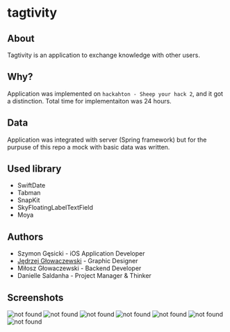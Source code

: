 # tagtivity

## About
Tagtivity is an application to exchange knowledge with other users.


## Why?
Application was implemented on `hackahton - Sheep your hack 2`, and it got a distinction.
Total time for implementaiton was 24 hours.

## Data
Application was integrated with server (Spring framework) but for the purpuse of this repo a mock with basic data was written.

## Used library
- SwiftDate
- Tabman
- SnapKit
- SkyFloatingLabelTextField
- Moya

## Authors
- Szymon Gęsicki - iOS Application Developer
- [Jędrzej Głowaczewski](http://github.com/SpeeritX) - Graphic Designer
- Miłosz Głowaczewski - Backend Developer
- Danielle Saldanha - Project Manager & Thinker


## Screenshots
![not found](view/view1.PNG) 
![not found](view/view2.PNG)
![not found](view/view3.PNG)
![not found](view/view4.PNG)
![not found](view/view5.PNG)
![not found](view/view6.PNG)
![not found](view/view7.PNG)

